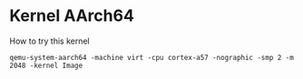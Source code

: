 # Kernel AArch64

How to try this kernel

```
qemu-system-aarch64 -machine virt -cpu cortex-a57 -nographic -smp 2 -m 2048 -kernel Image
```
